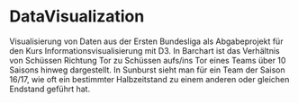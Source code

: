 # DataVisualization

Visualisierung von Daten aus der Ersten Bundesliga als Abgabeprojekt für den Kurs Informationsvisualisierung mit D3.
In Barchart ist das Verhältnis von Schüssen Richtung Tor zu Schüssen aufs/ins Tor eines Teams über 10 Saisons hinweg dargestellt.
In Sunburst sieht man für ein Team der Saison 16/17, wie oft ein bestimmter Halbzeitstand zu einem anderen oder gleichen Endstand geführt hat. 
